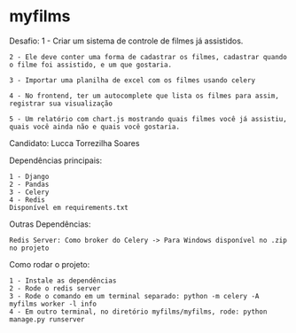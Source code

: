 # myfilms
Desafio:
    1 - Criar um sistema de controle de filmes já assistidos.

    2 - Ele deve conter uma forma de cadastrar os filmes, cadastrar quando o filme foi assistido, e um que gostaria.

    3 - Importar uma planilha de excel com os filmes usando celery

    4 - No frontend, ter um autocomplete que lista os filmes para assim, registrar sua visualização

    5 - Um relatório com chart.js mostrando quais filmes você já assistiu, quais você ainda não e quais você gostaria.

Candidato: Lucca Torrezilha Soares

Dependências principais:
    
    1 - Django
    2 - Pandas
    3 - Celery
    4 - Redis
    Disponível em requirements.txt

Outras Dependências:
    
    Redis Server: Como broker do Celery -> Para Windows disponível no .zip no projeto

Como rodar o projeto:
    
    1 - Instale as dependências
    2 - Rode o redis server
    3 - Rode o comando em um terminal separado: python -m celery -A myfilms worker -l info
    4 - Em outro terminal, no diretório myfilms/myfilms, rode: python manage.py runserver

